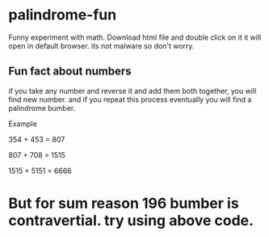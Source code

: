 # palindrome-fun
Funny experiment with math.
Download html file and double click on it it will open in default browser. its not malware so don't worry.

## Fun fact about numbers
if you take any number and reverse it and add them both together, you will find new number.
and if you repeat this process eventually you will find a palindrome bumber.

Example

354 + 453 = 807

807 + 708 = 1515

1515 + 5151 = 6666


# But for sum reason 196 bumber is contravertial. try using above code.
